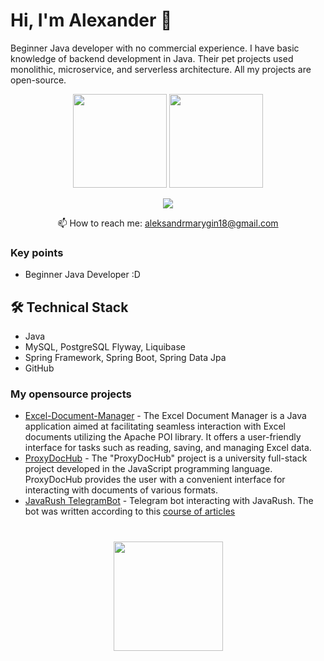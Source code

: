 # Hi, I'm Alexander 👋
Beginner Java developer with no commercial experience. I have basic knowledge of backend development in Java.
Their pet projects used monolithic, microservice, and serverless architecture. All my projects are open-source.

<p align='center'>
   <a href="https://github-readme-stats.vercel.app/api?username=JiLaRiAtIoN&show_icons=true&count_private=true"><img
           height=150
           src="https://github-readme-stats.vercel.app/api?username=iLaRiAtIoN&show_icons=true&count_private=true"/></a>
   <a href="https://github.com/iLaRiAtIoN/github-readme-stats"><img height=150
                                                                  src="https://github-readme-stats.vercel.app/api/top-langs/?username=iLaRiAtIoN&layout=compact"/></a>
</p>

<p align='center'>
   <a href="https://t.me/Ukulele_leleku">
       <img src="https://img.shields.io/badge/Telegram-2CA5E0?style=for-the-badge&logo=telegram&logoColor=white"/>
   </a>
<p align='center'>
   📫 How to reach me: <a href='mailto:aleksandrmarygin18@gmail.com'>aleksandrmarygin18@gmail.com</a>
</p>

### Key points
* Beginner Java Developer :D

## 🛠 Technical Stack
*   Java
*   MySQL, PostgreSQL Flyway, Liquibase
*   Spring Framework, Spring Boot, Spring Data Jpa
*   GitHub

### My opensource projects

*   [Excel-Document-Manager](https://github.com/JiLaRiAtIoN/EDM-Excel-Document-Manager-) - The Excel Document Manager is a Java application aimed at facilitating seamless interaction with Excel documents utilizing the Apache POI library. It offers a user-friendly interface for tasks such as reading, saving, and managing Excel data.
*   [ProxyDocHub](https://github.com/JiLaRiAtIoN/ProxyDocHub) - The "ProxyDocHub" project is a university full-stack project developed in the JavaScript programming language. ProxyDocHub provides the user with a convenient interface for interacting with documents of various formats.
*   [JavaRush TelegramBot](https://github.com/JiLaRiAtIoN/javarush-telegrambot) - Telegram bot interacting with JavaRush. The bot was written according to this [course of articles](https://javarush.com/groups/posts/2935-java-proekt-ot-a-do-ja-pishem-realjhnihy-proekt-dlja-portfolio#articles)

<div align="center" style="margin: 40px 0">
   <a href="https://github.com/JiLaRiAtIoN/github-profile-views-counter">
       <img width="175px" src="https://komarev.com/ghpvc/?username=JiLaRiAtIoN&color=DE002D">
   </a>
</div>
